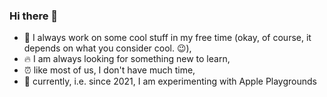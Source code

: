 ### Hi there 👋


- 🔭 I always work on some cool stuff in my free time (okay, of course, it depends on what you consider cool. :wink:),
- :fire: I am always looking for something new to learn,
- :alarm_clock: like most of us, I don't have much time,
- 🌱 currently, i.e. since 2021, I am experimenting with Apple Playgrounds


<!--
**cregx/cregx** is a ✨ _special_ ✨ repository because its `README.md` (this file) appears on your GitHub profile.

Here are some ideas to get you started:

- 🔭 I’m currently working on ...
- 🌱 I’m currently learning ...
- 👯 I’m looking to collaborate on ...
- 🤔 I’m looking for help with ...
- 💬 Ask me about ...
- 📫 How to reach me: ...
- 😄 Pronouns: ...
- ⚡ Fun fact: ...
-->
